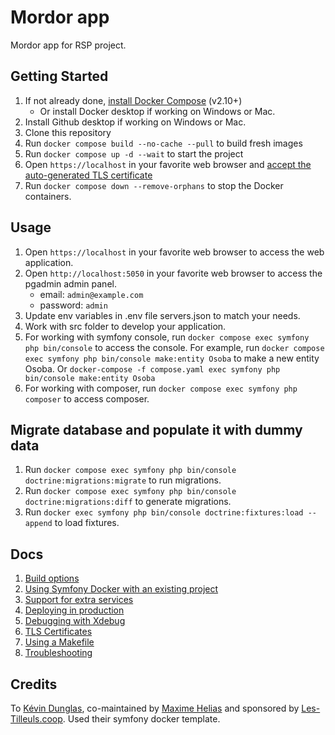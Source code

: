 # Mordor app
Mordor app for RSP project.

## Getting Started

1. If not already done, [install Docker Compose](https://docs.docker.com/compose/install/) (v2.10+)
    * Or install Docker desktop if working on Windows or Mac.
3. Install Github desktop if working on Windows or Mac.
4. Clone this repository
5. Run `docker compose build --no-cache --pull` to build fresh images
6. Run `docker compose up -d --wait` to start the project
7. Open `https://localhost` in your favorite web browser and [accept the auto-generated TLS certificate](https://stackoverflow.com/a/15076602/1352334)
8. Run `docker compose down --remove-orphans` to stop the Docker containers.

## Usage
1. Open `https://localhost` in your favorite web browser to access the web application.
2. Open `http://localhost:5050` in your favorite web browser to access the pgadmin admin panel.
    * email: `admin@example.com`
    * password: `admin`
3. Update env variables in .env file servers.json to match your needs.
4. Work with src folder to develop your application.
5. For working with symfony console, run `docker compose exec symfony php bin/console` to access the console.
    For example, run `docker compose exec symfony php bin/console make:entity Osoba` to make a new entity Osoba.
    Or `docker-compose -f compose.yaml exec symfony php bin/console make:entity Osoba`
7. For working with composer, run `docker compose exec symfony php composer` to access composer.

## Migrate database and populate it with dummy data
1. Run `docker compose exec symfony php bin/console doctrine:migrations:migrate` to run migrations.
2. Run `docker compose exec symfony php bin/console doctrine:migrations:diff` to generate migrations.
3. Run `docker exec symfony php bin/console doctrine:fixtures:load --append` to load fixtures.

## Docs

1. [Build options](docs/build.md)
2. [Using Symfony Docker with an existing project](docs/existing-project.md)
3. [Support for extra services](docs/extra-services.md)
4. [Deploying in production](docs/production.md)
5. [Debugging with Xdebug](docs/xdebug.md)
6. [TLS Certificates](docs/tls.md)
7. [Using a Makefile](docs/makefile.md)
8. [Troubleshooting](docs/troubleshooting.md)

## Credits
To [Kévin Dunglas](https://dunglas.dev), co-maintained by [Maxime Helias](https://twitter.com/maxhelias) and sponsored by [Les-Tilleuls.coop](https://les-tilleuls.coop). Used their symfony docker template.
